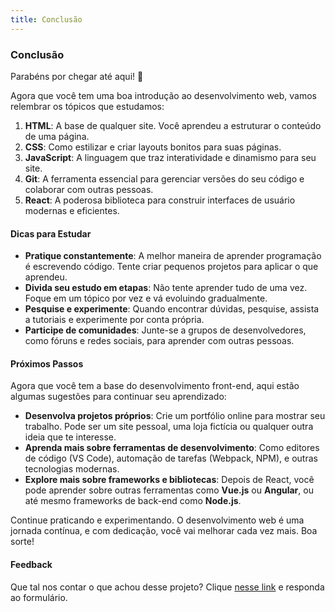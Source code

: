 ```yaml
---
title: Conclusão
---
```

### Conclusão

Parabéns por chegar até aqui! 🎉

Agora que você tem uma boa introdução ao desenvolvimento web, vamos relembrar os tópicos que estudamos:

1. **HTML**: A base de qualquer site. Você aprendeu a estruturar o conteúdo de uma página.
2. **CSS**: Como estilizar e criar layouts bonitos para suas páginas.
3. **JavaScript**: A linguagem que traz interatividade e dinamismo para seu site.
4. **Git**: A ferramenta essencial para gerenciar versões do seu código e colaborar com outras pessoas.
5. **React**: A poderosa biblioteca para construir interfaces de usuário modernas e eficientes.

#### Dicas para Estudar

- **Pratique constantemente**: A melhor maneira de aprender programação é escrevendo código. Tente criar pequenos projetos para aplicar o que aprendeu.
- **Divida seu estudo em etapas**: Não tente aprender tudo de uma vez. Foque em um tópico por vez e vá evoluindo gradualmente.
- **Pesquise e experimente**: Quando encontrar dúvidas, pesquise, assista a tutoriais e experimente por conta própria.
- **Participe de comunidades**: Junte-se a grupos de desenvolvedores, como fóruns e redes sociais, para aprender com outras pessoas.

#### Próximos Passos

Agora que você tem a base do desenvolvimento front-end, aqui estão algumas sugestões para continuar seu aprendizado:

- **Desenvolva projetos próprios**: Crie um portfólio online para mostrar seu trabalho. Pode ser um site pessoal, uma loja fictícia ou qualquer outra ideia que te interesse.
- **Aprenda mais sobre ferramentas de desenvolvimento**: Como editores de código (VS Code), automação de tarefas (Webpack, NPM), e outras tecnologias modernas.
- **Explore mais sobre frameworks e bibliotecas**: Depois de React, você pode aprender sobre outras ferramentas como **Vue.js** ou **Angular**, ou até mesmo frameworks de back-end como **Node.js**.

Continue praticando e experimentando. O desenvolvimento web é uma jornada contínua, e com dedicação, você vai melhorar cada vez mais. Boa sorte!

#### Feedback

Que tal nos contar o que achou desse projeto? Clique [nesse link](https://forms.gle/TwYfGj4zoGZ3FTo19) e responda ao formulário.